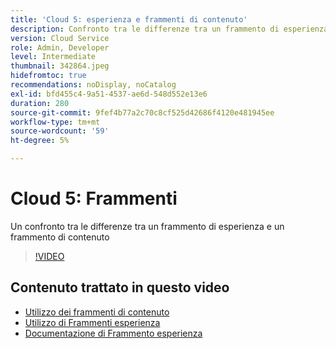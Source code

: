 ```yaml
---
title: 'Cloud 5: esperienza e frammenti di contenuto'
description: Confronto tra le differenze tra un frammento di esperienza e un frammento di contenuto
version: Cloud Service
role: Admin, Developer
level: Intermediate
thumbnail: 342864.jpeg
hidefromtoc: true
recommendations: noDisplay, noCatalog
exl-id: bfd455c4-9a51-4537-ae6d-548d552e13e6
duration: 280
source-git-commit: 9fef4b77a2c70c8cf525d42686f4120e481945ee
workflow-type: tm+mt
source-wordcount: '59'
ht-degree: 5%

---
```


# Cloud 5: Frammenti

Un confronto tra le differenze tra un frammento di esperienza e un frammento di contenuto

>[!VIDEO](https://video.tv.adobe.com/v/342864?quality=12&learn=on)

## Contenuto trattato in questo video

+ [Utilizzo dei frammenti di contenuto](https://experienceleague.adobe.com/docs/experience-manager-cloud-service/content/assets/content-fragments/content-fragments.html)
+ [Utilizzo di Frammenti esperienza](https://experienceleague.adobe.com/docs/experience-manager-learn/sites/experience-fragments/experience-fragments-feature-video-use.html)
+ [Documentazione di Frammento esperienza](https://experienceleague.adobe.com/docs/experience-manager-cloud-service/content/sites/authoring/fundamentals/experience-fragments.html)